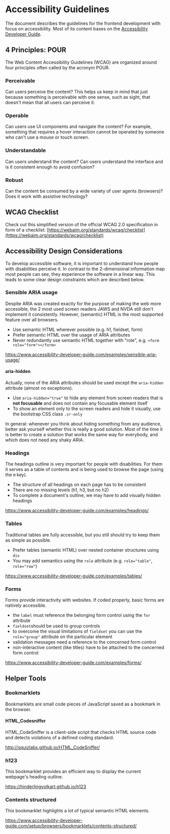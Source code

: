 # Accessibility Guidelines

The document describes the guidelines for the frontend development with focus on accessibility. Most of its content bases on the [Accessibility Developer Guide](https://www.accessibility-developer-guide.com/).

## 4 Principles: POUR
The Web Content Accessibility Guidelines (WCAG) are organized around four principles often called by the acronym POUR.

### Perceivable
Can users perceive the content? This helps us keep in mind that just because something is perceivable with one sense, such as sight, that doesn't mean that all users can perceive it.

### Operable
Can users use UI components and navigate the content? For example, something that requires a hover interaction cannot be operated by someone who can't use a mouse or touch screen.

### Understandable
Can users understand the content? Can users understand the interface and is it consistent enough to avoid confusion?

### Robust
Can the content be consumed by a wide variety of user agents (browsers)? Does it work with assistive technology?

## WCAG Checklist
Check out this simplified version of the official WCAG 2.0 specification in form of a checklist: [https://webaim.org/standards/wcag/checklist](https://webaim.org/standards/wcag/checklist)

## Accessibility Design Considerations
To develop accessible software, it is important to understand how people with disabilities perceive it. In contrast to the 2-dimensional information map most people can see, they experience the software in a linear way. This leads to some clear design constraints which are described below.


### Sensible ARIA usage
Despite ARIA was created exactly for the purpose of making the web more accessible, the 2 most used screen readers JAWS and NVDA still don't implement it consistently. 
However, (semantic) HTML is the most supported feature over all browsers.  

- Use semantic HTML wherever possible (e.g. h1, fieldset, form)
- Prefer semantic HTML over the usage of ARIA attributes
- Never redundantly use semantic HTML together with "role", e.g. `<form role="form"></form>`

https://www.accessibility-developer-guide.com/examples/sensible-aria-usage/

#### aria-hidden
Actually, none of the ARIA attributes should be used except the `aria-hidden` attribute (almost no exceptions). 

- Use `aria-hidden="true"` to hide any element from screen readers that is **not focusable** and does not contain any focusable element itself
- To show an element only to the screen readers and hide it visually, use the bootstrap CSS class `.sr-only`

In general: whenever you think about hiding something from any audience, better ask yourself whether this is really a good solution. Most of the time it is better to create a solution that works the same way for everybody, and which does not need any shaky ARIA.


### Headings
The headings outline is very important for people with disabilities. For them it serves as a table of contents and is being used to browse the page (using the `H` key).
- The structure of all headings on each page has to be consistent
- There are no missing levels (h1, h3, but no h2)
- To complete a document's outline, we may have to add visually hidden headings

https://www.accessibility-developer-guide.com/examples/headings/

### Tables
Traditional tables are fully accessible, but you still should try to keep them as simple as possible.
- Prefer tables (semantic HTML) over nested container structures using `div`
- You may  add semantics using the `role` attribute (e.g. `role="table"`, `role="row"`)

https://www.accessibility-developer-guide.com/examples/tables/

### Forms
Forms provide interactivity with websites. If coded properly, basic forms are natively accessible.

- the `label` must reference the belonging form control using the `for` attribute
- `fieldset`should be used to group controls
- to overcome the visual limitations of `fieldset` you can use the `role="group"` attribute on the particular element
- validation messages need a reference to the concerned form control
- non-interactive content (like titles) have to be attached to the concerned form control

https://www.accessibility-developer-guide.com/examples/forms/

## Helper Tools

### Bookmarklets

Bookmarklets are small code pieces of JavaScript saved as a bookmark in the browser. 

#### HTML_Codesniffer
HTML_CodeSniffer is a client-side script that checks HTML source code and detects violations of a defined coding standard.

http://squizlabs.github.io/HTML_CodeSniffer/

### h123
This bookmarklet provides an efficient way to display the current webpage's heading outline.

https://hinderlingvolkart.github.io/h123

### Contents structured
This bookmarklet highlights a lot of typical semantic HTML elements.

https://www.accessibility-developer-guide.com/setup/browsers/bookmarklets/contents-structured/
